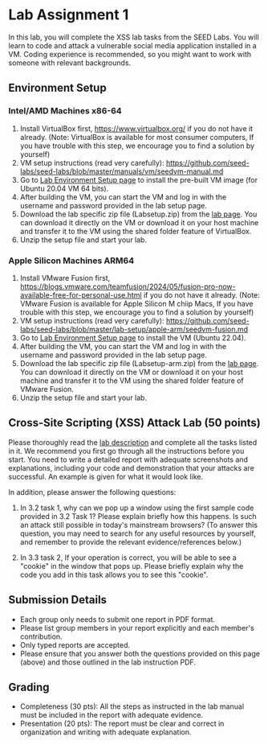 # Lab Assignment 1

In this lab, you will complete the XSS lab tasks from the SEED Labs. You will learn to code and attack a vulnerable social media application installed in a VM. Coding experience is recommended, so you might want to work with someone with relevant backgrounds.

## Environment Setup

### Intel/AMD Machines x86-64

1. Install VirtualBox first, https://www.virtualbox.org/ if you do not have it already. (Note: VirtualBox is available for most consumer computers, If you have trouble with this step, we encourage you to find a solution by yourself)
2. VM setup instructions (read very carefully): https://github.com/seed-labs/seed-labs/blob/master/manuals/vm/seedvm-manual.md
3. Go to [Lab Environment Setup page](https://seedsecuritylabs.org/labsetup.html) to install the pre-built VM image (for Ubuntu 20.04 VM 64 bits).
4. After building the VM, you can start the VM and log in with the username and password provided in the lab setup page.
5. Download the lab specific zip file (Labsetup.zip) from the [lab page](https://seedsecuritylabs.org/Labs_20.04/Web/Web_XSS_Elgg/). You can download it directly on the VM or download it on your host machine and transfer it to the VM using the shared folder feature of VirtualBox.
6. Unzip the setup file and start your lab.

### Apple Silicon Machines ARM64

1. Install VMware Fusion first, https://blogs.vmware.com/teamfusion/2024/05/fusion-pro-now-available-free-for-personal-use.html if you do not have it already. (Note: VMware Fusion is available for Apple Silicon M chiip Macs, If you have trouble with this step, we encourage you to find a solution by yourself)
2. VM setup instructions (read very carefully): https://github.com/seed-labs/seed-labs/blob/master/lab-setup/apple-arm/seedvm-fusion.md
3. Go to [Lab Environment Setup page](https://seedsecuritylabs.org/labsetup.html) to install the VM (Ubuntu 22.04).
4. After building the VM, you can start the VM and log in with the username and password provided in the lab setup page.
5. Download the lab specific zip file (Labsetup-arm.zip) from the [lab page](https://seedsecuritylabs.org/Labs_20.04/Web/Web_XSS_Elgg/). You can download it directly on the VM or download it on your host machine and transfer it to the VM using the shared folder feature of VMware Fusion.
6. Unzip the setup file and start your lab.

## Cross-Site Scripting (XSS) Attack Lab (50 points)

Please thoroughly read the [lab description](https://seedsecuritylabs.org/Labs_20.04/Files/Web_XSS_Elgg/Web_XSS_Elgg.pdf) and complete all the tasks listed in it. We recommend you first go through all the instructions before you start. You need to write a detailed report with adequate screenshots and explanations, including your code and demonstration that your attacks are successful. An example is given for what it would look like.

In addition, please answer the following questions:

1. In 3.2 task 1, why can we pop up a window using the first sample code provided in 3.2 Task 1? Please explain briefly how this happens. Is such an attack still possible in today's mainstream browsers? (To answer this question, you may need to search for any useful resources by yourself, and remember to provide the relevant evidence/references below.)

2. In 3.3 task 2, If your operation is correct, you will be able to see a "cookie" in the window that pops up. Please briefly explain why the code you add in this task allows you to see this "cookie".

## Submission Details

- Each group only needs to submit one report in PDF format.
- Please list group members in your report explicitly and each member's contribution.
- Only typed reports are accepted.
- Please ensure that you answer both the questions provided on this page (above) and those outlined in the lab instruction PDF.

## Grading

- Completeness (30 pts): All the steps as instructed in the lab manual must be included in the report with adequate evidence.
- Presentation (20 pts): The report must be clear and correct in organization and writing with adequate explanation.

